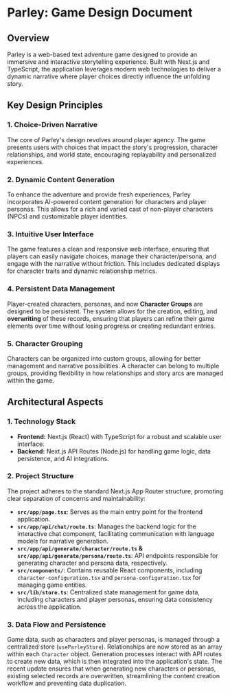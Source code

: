 # Parley: Game Design Document

## Overview
Parley is a web-based text adventure game designed to provide an immersive and interactive storytelling experience. Built with Next.js and TypeScript, the application leverages modern web technologies to deliver a dynamic narrative where player choices directly influence the unfolding story.

## Key Design Principles

### 1. Choice-Driven Narrative
The core of Parley's design revolves around player agency. The game presents users with choices that impact the story's progression, character relationships, and world state, encouraging replayability and personalized experiences.

### 2. Dynamic Content Generation
To enhance the adventure and provide fresh experiences, Parley incorporates AI-powered content generation for characters and player personas. This allows for a rich and varied cast of non-player characters (NPCs) and customizable player identities.

### 3. Intuitive User Interface
The game features a clean and responsive web interface, ensuring that players can easily navigate choices, manage their character/persona, and engage with the narrative without friction. This includes dedicated displays for character traits and dynamic relationship metrics.

### 4. Persistent Data Management
Player-created characters, personas, and now **Character Groups** are designed to be persistent. The system allows for the creation, editing, and **overwriting** of these records, ensuring that players can refine their game elements over time without losing progress or creating redundant entries.

### 5. Character Grouping
Characters can be organized into custom groups, allowing for better management and narrative possibilities. A character can belong to multiple groups, providing flexibility in how relationships and story arcs are managed within the game.

## Architectural Aspects

### 1. Technology Stack
- **Frontend:** Next.js (React) with TypeScript for a robust and scalable user interface.
- **Backend:** Next.js API Routes (Node.js) for handling game logic, data persistence, and AI integrations.

### 2. Project Structure
The project adheres to the standard Next.js App Router structure, promoting clear separation of concerns and maintainability:
- **`src/app/page.tsx`**: Serves as the main entry point for the frontend application.
- **`src/app/api/chat/route.ts`**: Manages the backend logic for the interactive chat component, facilitating communication with language models for narrative generation.
- **`src/app/api/generate/character/route.ts` & `src/app/api/generate/persona/route.ts`**: API endpoints responsible for generating character and persona data, respectively.
- **`src/components/`**: Contains reusable React components, including `character-configuration.tsx` and `persona-configuration.tsx` for managing game entities.
- **`src/lib/store.ts`**: Centralized state management for game data, including characters and player personas, ensuring data consistency across the application.

### 3. Data Flow and Persistence
Game data, such as characters and player personas, is managed through a centralized store (`useParleyStore`). Relationships are now stored as an array within each `Character` object. Generation processes interact with API routes to create new data, which is then integrated into the application's state. The recent update ensures that when generating new characters or personas, existing selected records are overwritten, streamlining the content creation workflow and preventing data duplication.